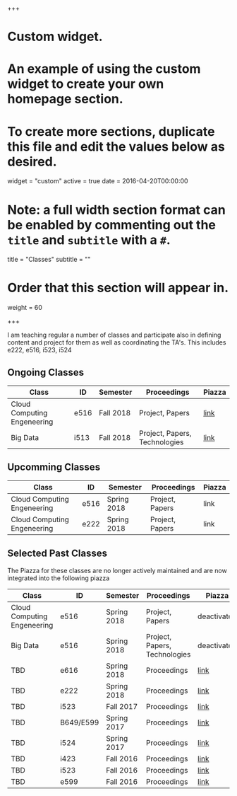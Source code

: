 +++
# Custom widget.
# An example of using the custom widget to create your own homepage section.
# To create more sections, duplicate this file and edit the values below as desired.
widget = "custom"
active = true
date = 2016-04-20T00:00:00

# Note: a full width section format can be enabled by commenting out the `title` and `subtitle` with a `#`.
title = "Classes"
subtitle = ""

# Order that this section will appear in.
weight = 60

+++

I am teaching regular a number of classes and participate also in
defining content and project for them as well as coordinating the
TA's.  This includes e222, e516, i523, i524


## Ongoing Classes

Class                                   | ID        | Semester     | Proceedings | Piazza
--------------------- |------ | -------- | ------- | -------
Cloud Computing Engeneering  |  e516  |   Fall 2018           |  Project, Papers | [link](https://piazza.com/class/jgxybbf5rnx5qd)
Big Data  |  i513 |   Fall 2018           |  Project, Papers, Technologies | [link](https://piazza.com/class/jl6rxey6w413gi)



## Upcomming  Classes

Class                                   | ID        | Semester     | Proceedings | Piazza 
--------------------- |------ | -------- | ------- | -------
Cloud Computing Engeneering  |  e516  |   Spring 2018           |  Project, Papers| link
Cloud Computing Engeneering  |  e222  |   Spring 2018           |  Project, Papers | link

## Selected Past Classes

The Piazza for these classes are no longer actively maintained and are
now integrated into the following piazza

Class                                   | ID        | Semester     | Proceedings | Piazza
--------------------- |------ | -------- | ------- | -------
Cloud Computing Engeneering  |  e516  |   Spring 2018           |  Project, Papers | deactivated
Big Data  |  e516  |   Spring 2018           |  Project, Papers, Technologies | deactivated
TBD | e616  | Spring 2018 | Proceedings | [link](https://piazza.com/class/jbkvbp3ed3m2ez )
TBD | e222  | Spring 2018 | Proceedings | [link](https://piazza.com/class/jc9dcfnbi045kv)
TBD | i523  | Fall 2017 | Proceedings | [link](https://piazza.com/class/j5wll7vzylg25j)
TBD | B649/E599  | Spring 2017 | Proceedings | [link](https://piazza.com/class/iwvjk55nbge5yw)
TBD | i524  | Spring 2017 | Proceedings | [link](https://piazza.com/class/ix39m27czn5uw)
TBD | i423 | Fall 2016 | Proceedings | [link](https://piazza.com/class/irqfvh1ctrg2vt)
TBD | i523  | Fall 2016 | Proceedings | [link](https://piazza.com/class/irqfvh1ctrg2vt)
TBD | e599  | Fall 2016 | Proceedings | [link](https://piazza.com/class/irqfvh1ctrg2vt)


